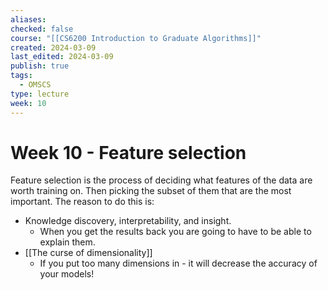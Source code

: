 ```yaml
---
aliases: 
checked: false
course: "[[CS6200 Introduction to Graduate Algorithms]]"
created: 2024-03-09
last_edited: 2024-03-09
publish: true
tags:
  - OMSCS
type: lecture
week: 10
---
```

# Week 10 - Feature selection

Feature selection is the process of deciding what features of the data are worth training on. Then picking the subset of them that are the most important. The reason to do this is:
- Knowledge discovery, interpretability, and insight. 
	- When you get the results back you are going to have to be able to explain them.
- [[The curse of dimensionality]]
	- If you put too many dimensions in - it will decrease the accuracy of your models!

